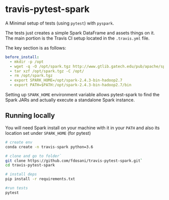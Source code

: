 # travis-pytest-spark

A Minimal setup of tests (using `pytest`) with `pyspark`.

The tests just creates a simple Spark DataFrame and assets things on it.
The main portion is the Travis CI setup located in the `.travis.yml` file.

The key section is as follows:

```yaml
before_install:
  - mkdir -p /opt
  - wget -q -O /opt/spark.tgz http://www.gtlib.gatech.edu/pub/apache/spark/spark-2.4.3/spark-2.4.3-bin-hadoop2.7.tgz
  - tar xzf /opt/spark.tgz -C /opt/
  - rm /opt/spark.tgz
  - export SPARK_HOME=/opt/spark-2.4.3-bin-hadoop2.7
  - export PATH=$PATH:/opt/spark-2.4.3-bin-hadoop2.7/bin
```

Setting up `SPARK_HOME` environment variable allows pytest-spark
to find the Spark JARs and actually execute a standalone Spark
instance.


## Running locally
You will need Spark install on your machine with it in your `PATH` and also its
location set under `SPARK_HOME` (for pytest)

```bash
# create env
conda create -n travis-spark python=3.6

# clone and go to folder`
git clone https://github.com/fdosani/travis-pytest-spark.git`
cd travis-pytest-spark

# install deps
pip install -r requirements.txt

#run tests
pytest
```
